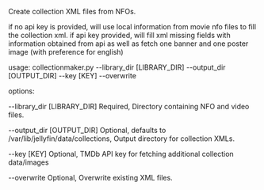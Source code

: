 Create collection XML files from NFOs.

if no api key is provided, will use local information from movie nfo files to fill the collection xml.
if api key provided, will fill xml missing fields with information obtained from api as well as fetch one banner and one poster image (with preference for english)

usage: 
collectionmaker.py --library_dir [LIBRARY_DIR] --output_dir [OUTPUT_DIR] --key [KEY] --overwrite

options:

  --library_dir [LIBRARY_DIR]
  Required, Directory containing NFO and video files.
  
  --output_dir [OUTPUT_DIR]
  Optional, defaults to /var/lib/jellyfin/data/collections, Output directory for collection XMLs.
  
  --key [KEY]
  Optional, TMDb API key for fetching additional collection data/images
  
  --overwrite
  Optional, Overwrite existing XML files.
